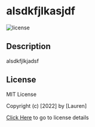 # alsdkfjlkasjdf
  
  ![license](https://img.shields.io/badge/license-MIT-blue)
  

  ## Description
  alsdkfjlkjadsf

  

  

  
 ## License
  MIT License 

  Copyright (c) [2022] by [Lauren]

  [Click Here](https://choosealicense.com/licenses/mit/) to go to license details
  
